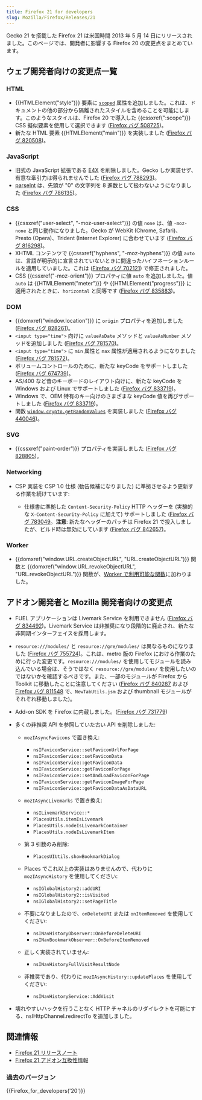 ```yaml
---
title: Firefox 21 for developers
slug: Mozilla/Firefox/Releases/21
---
```


Gecko 21 を搭載した Firefox 21 は米国時間 2013 年 5 月 14 日にリリースされました。このページでは、開発者に影響する Firefox 20 の変更点をまとめています。

## ウェブ開発者向けの変更点一覧

### HTML

- {{HTMLElement("style")}} 要素に [`scoped`](/ja/docs/Web/HTML/Element/style#scoped) 属性を追加しました。これは、ドキュメントの他の部分から隔離されたスタイルを含めることを可能にします。このようなスタイルは、Firefox 20 で導入した {{cssxref(":scope")}} CSS 擬似要素を使用して選択できます ([Firefox バグ 508725](https://bugzil.la/508725))。
- 新たな HTML 要素 {{HTMLElement("main")}} を実装しました ([Firefox バグ 820508](https://bugzil.la/820508))。

### JavaScript

- 旧式の JavaScript 拡張である [E4X](/ja/docs/E4X) を削除しました。Gecko しか実装せず、有意な牽引力は得られませんでした ([Firefox バグ 788293](https://bugzil.la/788293))。
- [parseInt](/ja/docs/JavaScript/Reference/Global_Objects/parseInt) は、先頭が "0" の文字列を 8 進数として扱わないようになりました ([Firefox バグ 786135](https://bugzil.la/786135))。

### CSS

- {{cssxref("user-select", "-moz-user-select")}} の値 `none` は、値 `-moz-none` と同じ動作になりました。Gecko が WebKit (Chrome, Safari)、Presto (Opera)、Trident (Internet Explorer) に合わせています ([Firefox バグ 816298](https://bugzil.la/816298))。
- XHTML コンテンツで {{cssxref("hyphens", "-moz-hyphens")}} の値 `auto` は、言語が明示的に宣言されていないときに間違ったハイフネーションルールを適用していました。これは ([Firefox バグ 702121](https://bugzil.la/702121)) で修正されました。
- CSS {{cssxref("-moz-orient")}} プロパティに値 `auto` を追加しました。値 `auto` は {{HTMLElement("meter")}} や {{HTMLElement("progress")}} に適用されたときに、`horizontal` と同等です ([Firefox バグ 835883](https://bugzil.la/835883))。

### DOM

- {{domxref("window.location")}} に `origin` プロパティを追加しました ([Firefox バグ 828261](https://bugzil.la/828261))。
- `<input type="time">` 向けに `valueAsDate` メソッドと `valueAsNumber` メソッドを追加しました ([Firefox バグ 781570](https://bugzil.la/781570))。
- `<input type="time">` に `min` 属性と `max` 属性が適用されるようになりました ([Firefox バグ 781572](https://bugzil.la/781572))。
- ボリュームコントロールのために、新たな keyCode をサポートしました ([Firefox バグ 674739](https://bugzil.la/674739))。
- AS/400 など昔のキーボードのレイアウト向けに、新たな keyCode を Windows および Linux でサポートしました ([Firefox バグ 833719](https://bugzil.la/833719))。
- Windows で、OEM 特有のキー向けのさまざまな keyCode 値を再びサポートしました ([Firefox バグ 833719](https://bugzil.la/833719))。
- 関数 [`window.crypto.getRandomValues`](/ja/docs/DOM/window.crypto.getRandomValues) を実装しました ([Firefox バグ 440046](https://bugzil.la/440046))。

### SVG

- {{cssxref("paint-order")}} プロパティを実装しました ([Firefox バグ 828805](https://bugzil.la/828805))。

### Networking

- CSP 実装を CSP 1.0 仕様 (勧告候補になりました) に準拠させるよう更新する作業を続けています:

  - 仕様書に準拠した `Content-Security-Policy` HTTP ヘッダーを (実験的な `X-Content-Security-Policy` に加えて) サポートしました ([Firefox バグ 783049](https://bugzil.la/783049)。**注意**: 新たなヘッダーのパッチは Firefox 21 で投入しましたが、ビルド時は無効にしています ([Firefox バグ 842657](https://bugzil.la/842657))。

### Worker

- {{domxref("window.URL.createObjectURL", "URL.createObjectURL")}} 関数と {{domxref("window.URL.revokeObjectURL", "URL.revokeObjectURL")}} 関数が、[Worker で利用可能な関数](/ja/docs/DOM/Worker/Functions_available_to_workers)に加わりました。

## アドオン開発者と Mozilla 開発者向けの変更点

- FUEL アプリケーションは Livemark Service を利用できません ([Firefox バグ 834492](https://bugzil.la/834492))。Livemark Service は非推奨になり段階的に廃止され、新たな非同期インターフェイスを採用します。
- `resource:///modules/` と `resource://gre/modules/` は異なるものになりました ([Firefox バグ 755724](https://bugzil.la/755724))。これは、metro 版の Firefox における作業のために行った変更です。`resource:///modules/` を使用してモジュールを読み込んでいる場合は、そうではなく `resource://gre/modules/` を使用したいのではないかを確認するべきです。また、一部のモジュールが Firefox から Toolkit に移動したことに注意してください ([Firefox バグ 840287](https://bugzil.la/840287) および [Firefox バグ 811548](https://bugzil.la/811548) で、`NewTabUtils.jsm` および thumbnail モジュールがそれぞれ移動しました)。
- Add-on SDK を Firefox に内蔵しました。([Firefox バグ 731779](https://bugzil.la/731779))
- 多くの非推奨 API を参照していた古い API を削除しました:

  - `mozIAsyncFavicons` で置き換え:

    - `nsIFaviconService::setFaviconUrlForPage`
    - `nsIFaviconService::setFaviconData`
    - `nsIFaviconService::getFaviconData`
    - `nsIFaviconService::getFaviconForPage`
    - `nsIFaviconService::setAndLoadFaviconForPage`
    - `nsIFaviconService::getFaviconImageForPage`
    - `nsIFaviconService::getFaviconDataAsDataURL`

  - `mozIAsyncLivemarks` で置き換え:

    - `nsILivemarkService::*`
    - `PlacesUtils.itemIsLivemark`
    - `PlacesUtils.nodeIsLivemarkContainer`
    - `PlacesUtils.nodeIsLivemarkItem`

  - 第 3 引数のみ削除:

    - `PlacesUIUtils.showBookmarkDialog`

  - Places でこれ以上の実装はありませんので、代わりに `mozIAsyncHistory` を使用してください:

    - `nsIGlobalHistory2::addURI`
    - `nsIGlobalHistory2::isVisited`
    - `nsIGlobalHistory2::setPageTitle`

  - 不要になりましたので、`onDeleteURI` または `onItemRemoved` を使用してください:

    - `nsINavHistoryObserver::OnBeforeDeleteURI`
    - `nsINavBookmarkObserver::OnBeforeItemRemoved`

  - 正しく実装されていません:

    - `nsINavHistoryFullVisitResultNode`

  - 非推奨であり、代わりに `mozIAsyncHistory::updatePlaces` を使用してください:

    - `nsINavHistoryService::AddVisit`

- 壊れやすいハックを行うことなく HTTP チャネルのリダイレクトを可能にする、nsIHttpChannel.redirectTo を追加しました。

## 関連情報

- [Firefox 21 リリースノート](http://www.mozilla.jp/firefox/21.0/releasenotes/)
- [Firefox 21 アドオン互換性情報](https://dev.mozilla.jp/2013/04/firefox-21-addon-compatibility/)

### 過去のバージョン

{{Firefox_for_developers('20')}}
